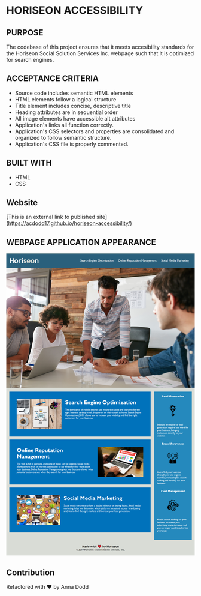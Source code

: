# HORISEON ACCESSIBILITY

## PURPOSE

The codebase of this project ensures that it meets accesibility standards for the Horiseon Social Solution Services Inc. webpage such that it is optimized for search engines. 

ACCEPTANCE CRITERIA
-------------------
- Source code includes semantic HTML elements 
- HTML elements follow a logical structure
- Title element includes concise, descriptive title
- Heading attributes are in sequential order 
- All image elements have accessible alt attributes
- Application's links all function correctly.
- Application's CSS selectors and properties are consolidated and organized to follow semantic structure.
- Application's CSS file is properly commented.

## BUILT WITH

* HTML
* CSS 

## Website 

[This is an external link to published site] (https://acdodd17.github.io/horiseon-accessibility/)

WEBPAGE APPLICATION APPEARANCE
------------------------------
![Screenshot of webpage](./assets/images/Screenshot.png)

## Contribution

Refactored with ❤️ by Anna Dodd
